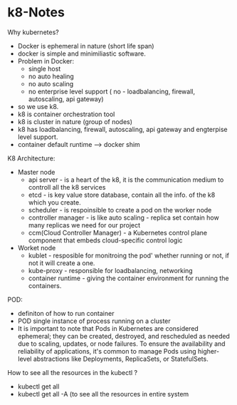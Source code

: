 # k8-Notes
Why kubernetes? 
- Docker is ephemeral in nature (short life span)
- docker is simple and minimiliastic software.
- Problem in Docker:
  - single host
  - no auto healing
  - no auto scaling
  - no enterprise level support ( no - loadbalancing, firewall, autoscaling, api gateway)
- so we use k8.
- k8 is container orchestration tool
- k8 is cluster in nature (group of nodes)
- k8 has loadbalancing, firewall, autoscaling, api gateway and engterpise level support.
- container default runtime --> docker shim

K8 Architecture:
  - Master node
    - api server - is a heart of the k8, it is the communication medium to controll all the k8 services
    - etcd - is key value store database, contain all the info. of the k8 which you create.
    - scheduler - is respoinsible to create a pod on the worker node
    - controller manager - is like auto scaling - replica set contain how many replicas we need for our project
    - ccm(Cloud Controller Manager) - a Kubernetes control plane component that embeds cloud-specific control logic
  - Worket node
    - kublet - resposible for monitroing the pod' whether running or not, if not it will create a one.
    - kube-proxy - responsible for loadbalancing, networking
    - container runtime - giving the container environment for running the containers.

POD:
- definiton of how to run container
- POD single instance of process running on a cluster
- It is important to note that Pods in Kubernetes are considered ephemeral; they can be created, destroyed, and rescheduled as needed due to scaling, updates, or node failures. To ensure the availability and reliability of applications, it's common to manage Pods using higher-level abstractions like Deployments, ReplicaSets, or StatefulSets.

How to see all the resources in the kubectl ?
- kubectl get all
- kubectl get all -A (to see all the resources in entire system
